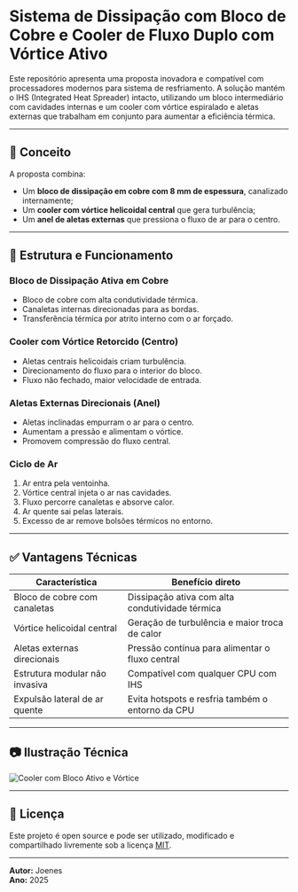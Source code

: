 # Sistema de Dissipação com Bloco de Cobre e Cooler de Fluxo Duplo com Vórtice Ativo

Este repositório apresenta uma proposta inovadora e compatível com processadores modernos para sistema de resfriamento. A solução mantém o IHS (Integrated Heat Spreader) intacto, utilizando um bloco intermediário com cavidades internas e um cooler com vórtice espiralado e aletas externas que trabalham em conjunto para aumentar a eficiência térmica.

---

## 🧠 Conceito

A proposta combina:

- Um **bloco de dissipação em cobre com 8 mm de espessura**, canalizado internamente;
- Um **cooler com vórtice helicoidal central** que gera turbulência;
- Um **anel de aletas externas** que pressiona o fluxo de ar para o centro.

---

## 🧩 Estrutura e Funcionamento

### Bloco de Dissipação Ativa em Cobre

- Bloco de cobre com alta condutividade térmica.
- Canaletas internas direcionadas para as bordas.
- Transferência térmica por atrito interno com o ar forçado.

### Cooler com Vórtice Retorcido (Centro)

- Aletas centrais helicoidais criam turbulência.
- Direcionamento do fluxo para o interior do bloco.
- Fluxo não fechado, maior velocidade de entrada.

### Aletas Externas Direcionais (Anel)

- Aletas inclinadas empurram o ar para o centro.
- Aumentam a pressão e alimentam o vórtice.
- Promovem compressão do fluxo central.

### Ciclo de Ar

1. Ar entra pela ventoinha.
2. Vórtice central injeta o ar nas cavidades.
3. Fluxo percorre canaletas e absorve calor.
4. Ar quente sai pelas laterais.
5. Excesso de ar remove bolsões térmicos no entorno.

---

## ✅ Vantagens Técnicas

| Característica                     | Benefício direto                                 |
|-----------------------------------|--------------------------------------------------|
| Bloco de cobre com canaletas      | Dissipação ativa com alta condutividade térmica  |
| Vórtice helicoidal central        | Geração de turbulência e maior troca de calor    |
| Aletas externas direcionais       | Pressão contínua para alimentar o fluxo central  |
| Estrutura modular não invasiva    | Compatível com qualquer CPU com IHS              |
| Expulsão lateral de ar quente     | Evita hotspots e resfria também o entorno da CPU |

---

## 📷 Ilustração Técnica

![Cooler com Bloco Ativo e Vórtice]()

---


## 📘 Licença

Este projeto é open source e pode ser utilizado, modificado e compartilhado livremente sob a licença [MIT](LICENSE).

---

**Autor:** Joenes  
**Ano:** 2025